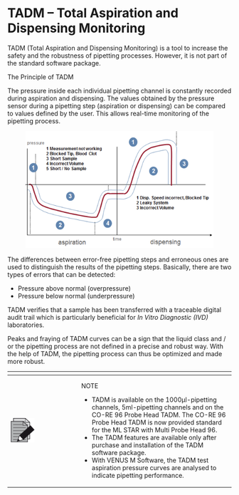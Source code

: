 # TADM – Total Aspiration and Dispensing Monitoring

TADM (Total Aspiration and Dispensing Monitoring) is a tool to increase the safety and the robustness of pipetting processes. However, it is not part of the standard software package.&#x20;

The Principle of TADM&#x20;

The pressure inside each individual pipetting channel is constantly recorded during aspiration and dispensing. The values obtained by the pressure sensor during a pipetting step (aspiration or dispensing) can be compared to values defined by the user. This allows real-time monitoring of the pipetting process.&#x20;

<figure><img src="../../../../../.gitbook/assets/image (63).png" alt=""><figcaption></figcaption></figure>

The differences between error-free pipetting steps and erroneous ones are used to distinguish the results of the pipetting steps. Basically, there are two types of errors that can be detected:&#x20;

* Pressure above normal (overpressure)&#x20;
* Pressure below normal (underpressure)&#x20;

TADM verifies that a sample has been transferred with a traceable digital audit trail which is particularly beneficial for _In Vitro Diagnostic (IVD)_ laboratories.&#x20;

Peaks and fraying of TADM curves can be a sign that the liquid class and / or the pipetting process are not defined in a precise and robust way. With the help of TADM, the pipetting process can thus be optimized and made more robust.&#x20;

<table data-header-hidden><thead><tr><th width="145"></th><th></th></tr></thead><tbody><tr><td><img src="../../../../../.gitbook/assets/image (10) (1) (1) (1) (1) (1) (1).png" alt="" data-size="original"></td><td><p>NOTE</p><ul><li>TADM is available on the 1000μl-pipetting channels, 5ml-pipetting channels and on the CO-RE 96 Probe Head TADM. The CO-RE 96 Probe Head TADM is now provided standard for the ML STAR with Multi Probe Head 96. </li><li>The TADM features are available only after purchase and installation of the TADM software package. </li><li>With VENUS M Software, the TADM test aspiration pressure curves are analysed to indicate pipetting performance.</li></ul></td></tr></tbody></table>
